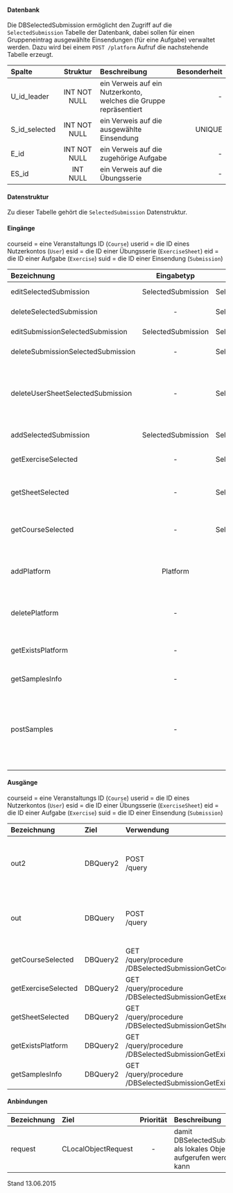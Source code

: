 #### Datenbank
Die DBSelectedSubmission ermöglicht den Zugriff auf die `SelectedSubmission` Tabelle der Datenbank, dabei sollen
für einen Gruppeneintrag ausgewählte Einsendungen (für eine Aufgabe) verwaltet werden.
Dazu wird bei einem `POST /platform` Aufruf die nachstehende Tabelle erzeugt.

| Spalte        | Struktur  | Beschreibung | Besonderheit |
| :------       |:---------:| :------------| -----------: |
|U_id_leader|INT NOT NULL| ein Verweis auf ein Nutzerkonto, welches die Gruppe repräsentiert |-|
|S_id_selected|INT NOT NULL| ein Verweis auf die ausgewählte Einsendung |UNIQUE|
|E_id|INT NOT NULL| ein Verweis auf die zugehörige Aufgabe |-|
|ES_id|INT NULL| ein Verweis auf die Übungsserie |-|

#### Datenstruktur
Zu dieser Tabelle gehört die `SelectedSubmission` Datenstruktur.

#### Eingänge
courseid = eine Veranstaltungs ID (`Course`)
userid = die ID eines Nutzerkontos (`User`)
esid = die ID einer Übungsserie (`ExerciseSheet`)
eid = die ID einer Aufgabe (`Exercise`)
suid = die ID einer Einsendung (`Submission`)

| Bezeichnung  | Eingabetyp  | Ausgabetyp | Befehl | Beschreibung |
| :----------- |:-----------:| :---------:| :----- | :----------- |
|editSelectedSubmission|SelectedSubmission|SelectedSubmission|PUT<br>/selectedsubmission/leader/:userid/exercise/:eid| editiert einen Auswahleintrag |
|deleteSelectedSubmission|-|SelectedSubmission|DELETE<br>/selectedsubmission/leader/:userid/exercise/:eid| entfernt eine Auswahl |
|editSubmissionSelectedSubmission|SelectedSubmission|SelectedSubmission|PUT<br>/selectedsubmission/submission/:suid| editiert einen Auswahleintrag |
|deleteSubmissionSelectedSubmission|-|SelectedSubmission|DELETE<br>/selectedsubmission/submission/:suid| entfernt eine Auswahl |
|deleteUserSheetSelectedSubmission|-|SelectedSubmission|DELETE<br>/selectedsubmission/user/:userid/exercisesheet/:esid| entfernt alle Auswahleinträge der Einsendungen eines Nutzers für eine Veranstaltung |
|addSelectedSubmission|SelectedSubmission|SelectedSubmission|POST<br>/selectedsubmission| fügt eine neue Auswahl ein |
|getExerciseSelected|-|SelectedSubmission|GET<br>/selectedsubmission/exercise/:eid| liefert alle Auswahleinträge einer Aufgabe |
|getSheetSelected|-|SelectedSubmission|GET<br>/selectedsubmission/exercisesheet/:esid| liefert alle Auswahleinträge einer Übungsserie |
|getCourseSelected|-|SelectedSubmission|GET<br>/selectedsubmission/course/:courseid| liefert alle Auswahleinträge einer Veranstaltung |
|addPlatform|Platform|Platform|POST<br>/platform|installiert dies zugehörige Tabelle und die Prozeduren für diese Plattform|
|deletePlatform|-|Platform|DELETE<br>/platform|entfernt die Tabelle und Prozeduren aus der Plattform|
|getExistsPlatform|-|Platform|GET<br>/link/exists/platform| prüft, ob die Tabelle und die Prozeduren existieren |
|getSamplesInfo|-|-|GET<br>/samples| ??? |
|postSamples|-|Query|POST<br>/samples/course/:courseAmount<br>/user/:userAmount| erzeugt Zufallsdaten (courseAmount = Anzahl der Veranstaltungen, userAmount = Anzahl der Nutzer), anhand der Vorgabe |

#### Ausgänge
courseid = eine Veranstaltungs ID (`Course`)
userid = die ID eines Nutzerkontos (`User`)
esid = die ID einer Übungsserie (`ExerciseSheet`)
eid = die ID einer Aufgabe (`Exercise`)
suid = die ID einer Einsendung (`Submission`)

| Bezeichnung  | Ziel  | Verwendung | Beschreibung |
| :----------- |:----- | :--------- | :----------- |
|out2|DBQuery2|POST<br>/query| wird für EDIT, DELETE<br>und POST<br>SQL-Templates verwendet |
|out|DBQuery|POST<br>/query| wird für EDIT, DELETE<br>und POST<br>SQL-Templates verwendet |
|getCourseSelected|DBQuery2|GET<br>/query/procedure<br>/DBSelectedSubmissionGetCourseSelected/:courseid| Prozeduraufruf |
|getExerciseSelected|DBQuery2|GET<br>/query/procedure<br>/DBSelectedSubmissionGetExerciseSelected/:eid| Prozeduraufruf |
|getSheetSelected|DBQuery2|GET<br>/query/procedure<br>/DBSelectedSubmissionGetSheetSelected/:esid| Prozeduraufruf |
|getExistsPlatform|DBQuery2|GET<br>/query/procedure<br>/DBSelectedSubmissionGetExistsPlatform| Prozeduraufruf |
|getSamplesInfo|DBQuery2|GET<br>/query/procedure<br>/DBSelectedSubmissionGetExistsPlatform| Prozeduraufruf |

#### Anbindungen
| Bezeichnung  | Ziel  | Priorität | Beschreibung |
| :----------- |:----- | :--------:| :------------|
|request|CLocalObjectRequest|-| damit DBSelectedSubmission als lokales Objekt aufgerufen werden kann |

Stand 13.06.2015